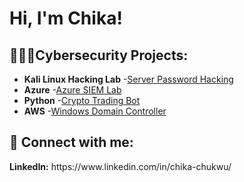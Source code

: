 <h1>Hi, I'm Chika! </h1>

<h2>👨🏾‍💻Cybersecurity Projects: </h2>

- <b>Kali Linux Hacking Lab</b>
  -[Server Password Hacking](https://github.com/chikachukwu11/Kali-Linux-Hacking-Lab)
- <b>Azure</b>
  -[Azure SIEM Lab](https://github.com/chikachukwu11/Azure-Siem-Lab)
- <b>Python</b>
  -[Crypto Trading Bot](https://github.com/chikachukwu11/Crypto-Trading-Bot)
- <b>AWS</b>
  -[Windows Domain Controller](https://github.com/chikachukwu11/AWS-Lab)

<h2> 📲 Connect with me:</h2>
<b>LinkedIn:</b> https://www.linkedin.com/in/chika-chukwu/

  
